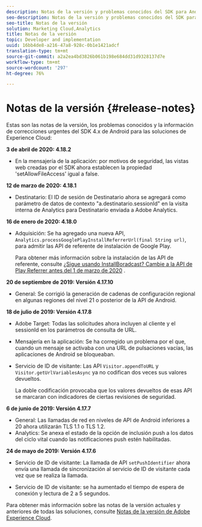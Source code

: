 ```yaml
---
description: Notas de la versión y problemas conocidos del SDK para Android 4.x para soluciones de Experience Cloud.
seo-description: Notas de la versión y problemas conocidos del SDK para Android 4.x para soluciones de Experience Cloud.
seo-title: Notas de la versión
solution: Marketing Cloud,Analytics
title: Notas de la versión
topic: Developer and implementation
uuid: 16bb4de8-a216-47a8-928c-0b1e1421adcf
translation-type: tm+mt
source-git-commit: a2a2ea4bd3826b061b198e684dd31d9328137d7e
workflow-type: tm+mt
source-wordcount: '297'
ht-degree: 76%

---
```



# Notas de la versión {#release-notes}

Estas son las notas de la versión, los problemas conocidos y la información de correcciones urgentes del SDK 4.x de Android para las soluciones de Experience Cloud:

**3 de abril de 2020: 4.18.2**

* En la mensajería de la aplicación: por motivos de seguridad, las vistas web creadas por el SDK ahora establecen la propiedad &#39;setAllowFileAccess&#39; igual a false.

**12 de marzo de 2020: 4.18.1**

* Destinatario: El ID de sesión de Destinatario ahora se agregará como parámetro de datos de contexto &quot;a.destinatario.sessionId&quot; en la visita interna de Analytics para Destinatario enviada a Adobe Analytics.

**16 de enero de 2020: 4.18.0**

* Adquisición: Se ha agregado una nueva API, `Analytics.processGooglePlayInstallReferrerUrl(final String url)`, para admitir las API de referente de instalación de Google Play.

   Para obtener más información sobre la instalación de las API de referente, consulte [¿Sigue usando InstallBoradcast? Cambie a la API de Play Referrer antes del 1 de marzo de 2020](https://android-developers.googleblog.com/2019/11/still-using-installbroadcast-switch-to.html) .

**20 de septiembre de 2019: Versión 4.17.10**

* General: Se corrigió la generación de cadenas de configuración regional en algunas regiones del nivel 21 o posterior de la API de Android.

**18 de julio de 2019: Versión 4.17.8**

* Adobe Target: Todas las solicitudes ahora incluyen al cliente y el sessionId en los parámetros de consulta de URL.
* Mensajería en la aplicación: Se ha corregido un problema por el que, cuando un mensaje se activaba con una URL de pulsaciones vacías, las aplicaciones de Android se bloqueaban.
* Servicio de ID de visitante: Las API `Visitor.appendToURL` y `Visitor.getUrlVariablesAsync` ya no codifican dos veces sus valores devueltos.

   La doble codificación provocaba que los valores devueltos de esas API se marcaran con indicadores de ciertas revisiones de seguridad.

**6 de junio de 2019: Versión 4.17.7**

* General: Las llamadas de red en niveles de API de Android inferiores a 20 ahora utilizarán TLS 1.1 o TLS 1.2.
* Analytics: Se anexa el estado de la opción de inclusión push a los datos del ciclo vital cuando las notificaciones push estén habilitadas.

**24 de mayo de 2019: Versión 4.17.6**

* Servicio de ID de visitante:
   La llamada de API `setPushIdentifier` ahora envía una llamada de sincronización al servicio de ID de visitante cada vez que se realiza la llamada.

* Servicio de ID de visitante: se ha aumentado el tiempo de espera de conexión y lectura de 2 a 5 segundos.


Para obtener más información sobre las notas de la versión actuales y anteriores de todas las soluciones, consulte [Notas de la versión de Adobe Experience Cloud](hhttps://docs.adobe.com/content/help/en/release-notes/experience-cloud/current.html).
